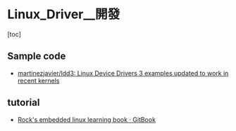 # Linux_Driver__開發

[toc]
<!-- toc --> 

## Sample code

- [martinezjavier/ldd3: Linux Device Drivers 3 examples updated to work in recent kernels](https://github.com/martinezjavier/ldd3)

## tutorial

- [Rock's embedded linux learning book · GitBook](https://legacy.gitbook.com/book/xiu43317/linux-driver-learning/details)

